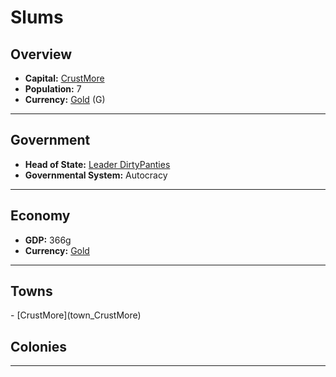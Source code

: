 <!--UNDEDITED FILE, remove this entire line if this file has been edited!-->
# <!--NAME-->Slums<!--NAME-->

## Overview

- **Capital:** <!--CAPITAL_LINK-->[CrustMore](town_CrustMore)<!--CAPITAL_LINK-->
- **Population:** <!--POPULATION-->7<!--POPULATION-->
- **Currency:** <!--CURRENCY_LINK-->[Gold](currency_Gold)<!--CURRENCY_LINK--> (<!--CURRENCY_ABV-->G<!--CURRENCY_ABV-->)

---

## Government

- **Head of State:** <!--LEADER_TITLE_LINK-->[Leader DirtyPanties](user_DirtyPanties)<!--LEADER_TITLE_LINK-->
- **Governmental System:** <!--GOVERNMENT-->Autocracy<!--GOVERNMENT-->

---

## Economy

- **GDP:** <!--GDP-->366g<!--GDP-->
- **Currency:** <!--CURRENCY_LINK-->[Gold](currency_Gold)<!--CURRENCY_LINK-->

---

## Towns

<!--TOWNS-->- [CrustMore](town_CrustMore)<!--TOWNS-->

## Colonies

<!--COLONIES--><!--COLONIES-->

---